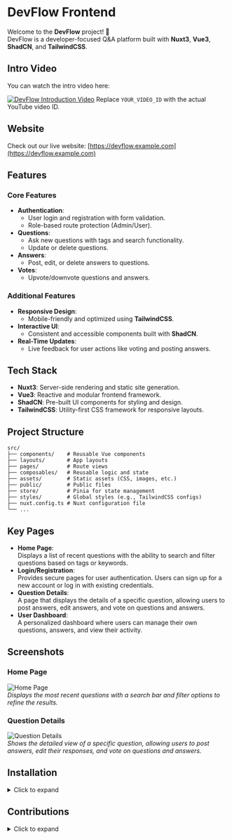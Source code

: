 # DevFlow Frontend  

Welcome to the **DevFlow** project! 🚀  
DevFlow is a developer-focused Q&A platform built with **Nuxt3**, **Vue3**, **ShadCN**, and **TailwindCSS**.  

## Intro Video  

You can watch the intro video here:

[![DevFlow Introduction Video](https://media.daily.dev/image/upload/f_auto,q_auto/v1/posts/7a1890533edd2b4082910eef5dae3b47?_a=AQAEuiZ)](https://www.youtube.com/watch?v=kyQDnO-ckz0)
Replace `YOUR_VIDEO_ID` with the actual YouTube video ID.

## Website  

Check out our live website: [https://devflow.example.com](https://devflow.example.com)  


## Features  

### Core Features  
- **Authentication**:  
  - User login and registration with form validation.  
  - Role-based route protection (Admin/User).  
- **Questions**:  
  - Ask new questions with tags and search functionality.  
  - Update or delete questions.  
- **Answers**:  
  - Post, edit, or delete answers to questions.  
- **Votes**:  
  - Upvote/downvote questions and answers.  

### Additional Features  
- **Responsive Design**:  
  - Mobile-friendly and optimized using **TailwindCSS**.  
- **Interactive UI**:  
  - Consistent and accessible components built with **ShadCN**.  
- **Real-Time Updates**:  
  - Live feedback for user actions like voting and posting answers.

## Tech Stack  

- **Nuxt3**: Server-side rendering and static site generation.  
- **Vue3**: Reactive and modular frontend framework.  
- **ShadCN**: Pre-built UI components for styling and design.  
- **TailwindCSS**: Utility-first CSS framework for responsive layouts.  

## Project Structure  
    src/  
    ├── components/    # Reusable Vue components  
    ├── layouts/       # App layouts  
    ├── pages/         # Route views  
    ├── composables/   # Reusable logic and state  
    ├── assets/        # Static assets (CSS, images, etc.)  
    ├── public/        # Public files  
    ├── store/         # Pinia for state management  
    ├── styles/        # Global styles (e.g., TailwindCSS configs)  
    ├── nuxt.config.ts # Nuxt configuration file  
    └── ...  

## Key Pages  
- **Home Page**:  
  Displays a list of recent questions with the ability to search and filter questions based on tags or keywords.
- **Login/Registration**:  
  Provides secure pages for user authentication. Users can sign up for a new account or log in with existing credentials.
- **Question Details**:  
  A page that displays the details of a specific question, allowing users to post answers, edit answers, and vote on questions and answers.
- **User Dashboard**:  
  A personalized dashboard where users can manage their own questions, answers, and view their activity.

## Screenshots  

### Home Page  
![Home Page](assets/images/home-page.png)  
*Displays the most recent questions with a search bar and filter options to refine the results.*

### Question Details  
![Question Details](assets/images/question-details.png)  
*Shows the detailed view of a specific question, allowing users to post answers, edit their responses, and vote on questions and answers.*


## Installation  

<details>
  <summary>Click to expand</summary>

  ### Prerequisites  
  - **Node.js**: v18+  

  ### Steps  

  1. **Clone the Repository**  
     ```bash  
     git clone https://github.com/username/devflow-frontend.git  
     cd devflow-frontend  
     ```  

  2. **Install Dependencies**  
     ```bash  
     npm install  
     ```  

  3. **Configure Environment Variables**  
     Create a `.env` file in the root directory with the following content:  
     ```plaintext  
     API_BASE_URL=http://localhost:3000  
     ```  

  4. **Start Development Server**  
     ```bash  
     npm run dev  
     ```  

     The application will run at `http://localhost:3000`.  

</details>

## Contributions  
<details>
  <summary>Click to expand</summary>
  
  We welcome contributions to the project! If you'd like to contribute, follow the steps below:

  1. **Fork the repository**  
     - Click the "Fork" button in the top-right corner of the repository page to create a personal copy.

  2. **Create a new branch**  
     - Create a new branch for your feature or bug fix:  
       ```bash  
       git checkout -b feature/your-feature-name  
       ```

  3. **Commit your changes**  
     - Make your changes and commit them:  
       ```bash  
       git commit -m "Description of your changes"  
       ```

  4. **Push to your fork**  
     - Push your changes to your forked repository:  
       ```bash  
       git push origin feature/your-feature-name  
       ```

  5. **Submit a pull request**  
     - Go to the repository on GitHub and submit a pull request for review.

  We appreciate your contributions and feedback!

</details>











